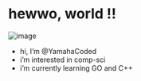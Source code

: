 # hewwo, world !!

![image](https://imgur.com/CzGWxDK.gif)

- hi, I’m @YamahaCoded
- i’m interested in comp-sci
- i’m currently learning GO and C++

<!---
YamahaCoded/YamahaCoded is a ✨ special ✨ repository because its `README.md` (this file) appears on your GitHub profile.
You can click the Preview link to take a look at your changes.
--->
